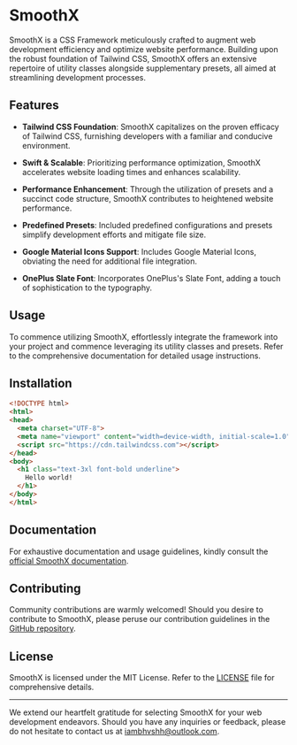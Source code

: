 # SmoothX

SmoothX is a CSS Framework meticulously crafted to augment web development efficiency and optimize website performance. Building upon the robust foundation of Tailwind CSS, SmoothX offers an extensive repertoire of utility classes alongside supplementary presets, all aimed at streamlining development processes.

## Features

- **Tailwind CSS Foundation**: SmoothX capitalizes on the proven efficacy of Tailwind CSS, furnishing developers with a familiar and conducive environment.

- **Swift & Scalable**: Prioritizing performance optimization, SmoothX accelerates website loading times and enhances scalability.

- **Performance Enhancement**: Through the utilization of presets and a succinct code structure, SmoothX contributes to heightened website performance.

- **Predefined Presets**: Included predefined configurations and presets simplify development efforts and mitigate file size.

- **Google Material Icons Support**: Includes Google Material Icons, obviating the need for additional file integration.

- **OnePlus Slate Font**: Incorporates OnePlus's Slate Font, adding a touch of sophistication to the typography.

## Usage

To commence utilizing SmoothX, effortlessly integrate the framework into your project and commence leveraging its utility classes and presets. Refer to the comprehensive documentation for detailed usage instructions.

## Installation

```html
<!DOCTYPE html>
<html>
<head>
  <meta charset="UTF-8">
  <meta name="viewport" content="width=device-width, initial-scale=1.0">
  <script src="https://cdn.tailwindcss.com"></script>
</head>
<body>
  <h1 class="text-3xl font-bold underline">
    Hello world!
  </h1>
</body>
</html>
```

## Documentation

For exhaustive documentation and usage guidelines, kindly consult the [official SmoothX documentation](https://smoothx-docs.example.com).

## Contributing

Community contributions are warmly welcomed! Should you desire to contribute to SmoothX, please peruse our contribution guidelines in the [GitHub repository](https://github.com/smoothx).

## License

SmoothX is licensed under the MIT License. Refer to the [LICENSE](LICENSE) file for comprehensive details.

---

We extend our heartfelt gratitude for selecting SmoothX for your web development endeavors. Should you have any inquiries or feedback, please do not hesitate to contact us at [iambhvshh@outlook.com](mailto:iambhvshh@outlook.com).
